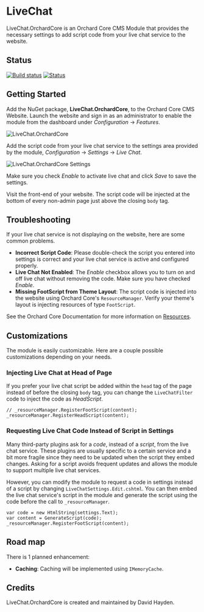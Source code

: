 # LiveChat

LiveChat.OrchardCore is an Orchard Core CMS Module that provides the necessary settings to add script code from your live chat service to the website.

## Status

[![Build status](https://ci.appveyor.com/api/projects/status/thpxx1klwbpekvgv?svg=true)](https://ci.appveyor.com/project/davidhayden/livechat) [![Status](https://img.shields.io/myget/davidhayden-ci/v/LiveChat.OrchardCore.svg)](https://www.myget.org/feed/davidhayden-ci/package/nuget/LiveChat.OrchardCore)

## Getting Started

Add the NuGet package, **LiveChat.OrchardCore**, to the Orchard Core CMS Website. Launch the website and sign in as an administrator to enable the module from the dashboard under <i>Configuration</i> -> <i>Features</i>.

![LiveChat.OrchardCore](https://github.com/davidhayden/LiveChat/blob/master/assets/livechat-module.png?raw=true)

Add the script code from your live chat service to the settings area provided by the module, <i>Configuration</i> -> <i>Settings</i> -> <i>Live Chat</i>.

![LiveChat.OrchardCore Settings](https://github.com/davidhayden/LiveChat/blob/master/assets/livechat-settings.png?raw=true)

Make sure you check <em>Enable</em> to activate live chat and click <em>Save</em> to save the settings.

Visit the front-end of your website. The script code will be injected at the bottom of every non-admin page just above the closing `body` tag.

## Troubleshooting

If your live chat service is not displaying on the website, here are some common problems.

* **Incorrect Script Code**: Please double-check the script you entered into settings is correct and your live chat service is active and configured properly.
* **Live Chat Not Enabled**: The <em>Enable</em> checkbox allows you to turn on and off live chat without removing the code. Make sure you have checked <em>Enable</em>.
* **Missing FootScript from Theme Layout**: The script code is injected into the website using Orchard Core's `ResourceManager`. Verify your theme's layout is injecting resources of type `FootScript`.

See the Orchard Core Documentation for more information on [Resources](https://orchardcore.readthedocs.io/en/latest/OrchardCore.Modules/OrchardCore.Resources/README/).

## Customizations

The module is easily customizable. Here are a couple possible customizations depending on your needs.

### Injecting Live Chat at Head of Page

If you prefer your live chat script be added within the `head` tag of the page instead of before the closing `body` tag, you can change the `LiveChatFilter` code to inject the code as <em>HeadScript</em>.

```
// _resourceManager.RegisterFootScript(content);
_resourceManager.RegisterHeadScript(content);
```

### Requesting Live Chat Code Instead of Script in Settings

Many third-party plugins ask for a <em>code</em>, instead of a <em>script</em>, from the live chat service. These plugins are usually specific to a certain service and a bit more fragile since they need to be updated when the script they embed changes. Asking for a script avoids frequent updates and allows the module to support multiple live chat services.

However, you can modify the module to request a code in settings instead of a script by changing `LiveChatSettings.Edit.cshtml`. You can then embed the live chat service's script in the module and generate the script using the code before the call to `_resourceManager`.

```
var code = new HtmlString(settings.Text);
var content = GenerateScript(code);
_resourceManager.RegisterFootScript(content);
```

## Road map

There is 1 planned enhancement:

* **Caching**: Caching will be implemented using `IMemoryCache`.

## Credits
LiveChat.OrchardCore is created and maintained by David Hayden.

